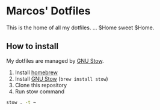 # Marcos' Dotfiles

This is the home of all my dotfiles. 
...
$Home sweet $Home.

## How to install

My dotfiles are managed by [GNU Stow](https://www.gnu.org/software/stow/).

1. Install [homebrew](https://brew.sh/)
2. Install [GNU Stow](https://gnu.org/software/stow/) (`brew install stow`)
3. Clone this repository
4. Run stow command

```sh
stow . -t ~
```
